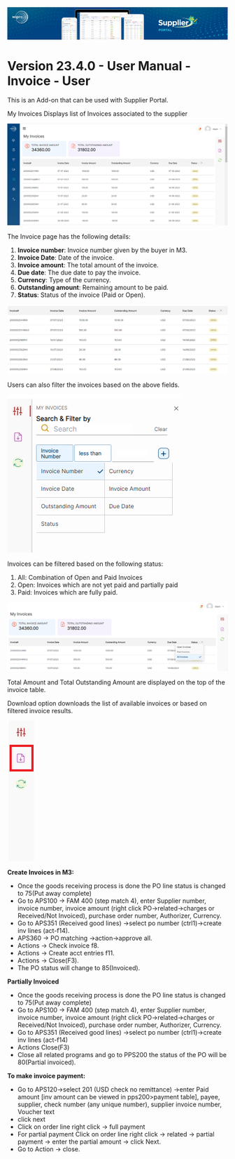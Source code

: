 <img alt ="Supplier Portal Banner" src="../../images/pwa/SupplierPortal_Banner.png">

# **Version 23.4.0 - User Manual - Invoice - User**

This is an Add-on that can be used with Supplier Portal.

My Invoices Displays list of Invoices associated to the supplier

<kbd>
<img alt="metrics display" src="../../images/pwa/my_invoices/my_invoice.png"> 
</kbd>

The Invoice page has the following details:

1. **Invoice number**: Invoice number given by the buyer in M3.
2. **Invoice Date**: Date of the invoice.
3. **Invoice amount**: The total amount of the invoice.
4. **Due date**: The due date to pay the invoice.
5. **Currency**: Type of the currency.
6. **Outstanding amount**: Remaining amount to be paid.
7. **Status**: Status of the invoice (Paid or Open).

<kbd>
<img alt="metrics display" src="../../images/pwa/my_invoices/invoice.png"> 
</kbd>


Users can also filter the invoices based on the above fields.


<kbd>
<img alt="metrics display" src="../../images/pwa/my_invoices/filter_invoice.png"> 
</kbd>

Invoices can be filtered based on the following status:

1. All: Combination of Open and Paid Invoices
2. Open: Invoices which are not yet paid and partially paid
3. Paid: Invoices which are fully paid.


<kbd>
<img alt="metrics display" src="../../images/pwa/my_invoices/invoice_status.png"> 
</kbd>


Total Amount and Total Outstanding Amount are displayed on the top of the invoice table.

Download option downloads the list of available invoices or based on filtered invoice results.

<kbd>
<img alt="metrics display" src="../../images/pwa/my_invoices/invoice_download.png"> 
</kbd>

**Create Invoices in M3:**

- Once the goods receiving process is done the PO line status is changed to 75(Put away complete)
- Go to APS100 -\> FAM 400 (step match 4), enter Supplier number, invoice number, invoice amount (right click PO-\>related-\>charges or Received/Not Invoiced), purchase order number, Authorizer, Currency.
- Go to APS351 (Received good lines) -\>select po number (ctrl1)-\>create inv lines (act-f14).
- APS360 -\> PO matching -\>action-\>approve all.
- Actions -\> Check invoice f8.
- Actions -\> Create acct entries f11.
- Actions -\> Close(F3).
- The PO status will change to 85(Invoiced).

**Partially Invoiced**

- Once the goods receiving process is done the PO line status is changed to 75(Put away complete)
- Go to APS100 -\> FAM 400 (step match 4), enter Supplier number, invoice number, invoice amount (right click PO-\>related-\>charges or Received/Not Invoiced), purchase order number, Authorizer, Currency.
- Go to APS351 (Received good lines) -\>select po number (ctrl1)-\>create inv lines (act-f14)
- Actions Close(F3)
- Close all related programs and go to PPS200 the status of the PO will be 80(Partial invoiced).

**To make invoice payment:**

- Go to APS120-\>select 201 (USD check no remittance) -\>enter Paid amount [inv amount can be viewed in pps200\>payment table], payee, supplier, check number (any unique number), supplier invoice number, Voucher text
- click next
- Click on order line right click -\> full payment
- For partial payment Click on order line right click -\> related -\> partial payment -\> enter the partial amount -\> click Next.
- Go to Action -\> close.
